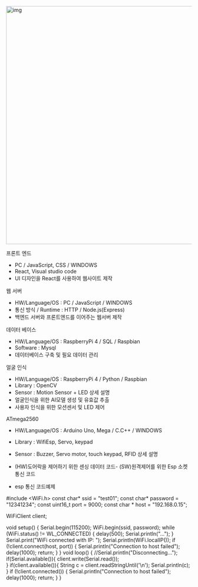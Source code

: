 <img width="645" alt="img" src="https://github.com/user-attachments/assets/1acb00e2-289c-4872-8bdf-a63b1aed2a42">

프론트 엔드
- PC / JavaScript, CSS / WINDOWS
- React, Visual studio code
- UI 디자인을 React를 사용하여 웹사이트 제작


웹 서버
- HW/Language/OS : PC / JavaScript / WINDOWS
- 통신 방식 / Runtime : HTTP / Node.js(Express)
- 백엔드 서버와 프론트엔드를 이어주는 웹서버 제작


데이터 베이스
- HW/Language/OS : RaspberryPi 4 / SQL / Raspbian
- Software : Mysql
- 데이터베이스 구축 및 필요 데이터 관리


얼굴 인식
- HW/Language/OS : RaspberryPi 4 / Python / Raspbian
- Library : OpenCV
- Sensor : Motion Sensor + LED
상세 설명
- 얼굴인식을 위한 AI모델 생성 및 유효값 추출
- 사용자 인식을 위한 모션센서 및 LED 제어


ATmega2560
- HW/Language/OS : Arduino Uno, Mega / C.C++ / WINDOWS
- Library : WifiEsp, Servo, keypad
- Sensor : Buzzer, Servo motor, touch keypad, RFID
상세 설명
- (HW)도어락을 제어하기 위한 센싱 데이터 코드- (SW)원격제어를 위한 Esp 소켓 통신 코드


- esp 통신 코드예제

#include <WiFi.h>
const char* ssid = "test01";
const char* password = "12341234";
const uint16_t port = 9000;
const char * host = "192.168.0.15";


WiFiClient client;


void setup()
{
  Serial.begin(115200);
  WiFi.begin(ssid, password);
  while (WiFi.status() != WL_CONNECTED) {
    delay(500);
    Serial.println("...");
  }
  Serial.print("WiFi connected with IP: ");
  Serial.println(WiFi.localIP());
  if (!client.connect(host, port)) {
        Serial.println("Connection to host failed");
        delay(1000);
        return;
    }
 }
void loop()
{
  //Serial.println("Disconnecting...");
  if(Serial.available()){
    client.write(Serial.read());  
  }
  if(client.available()){
    String c = client.readStringUntil('\n');
    Serial.println(c);  
  }
  if (!client.connected()) {
        Serial.println("Connection to host failed");
        delay(1000);
        return;
    }
}











